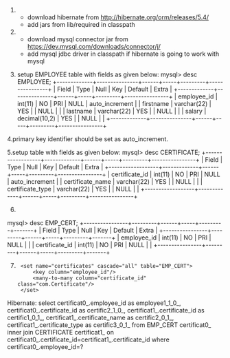1. * download hibernate from http://hibernate.org/orm/releases/5.4/
   * add jars from lib/required in classpath
2. * download mysql connector jar from https://dev.mysql.com/downloads/connector/j/
   * add mysql jdbc driver in classpath if hibernate is going to work with mysql

3.   setup EMPLOYEE table with fields as given below:
mysql> desc EMPLOYEE;
+-------------+---------------+------+-----+---------+----------------+
| Field       | Type          | Null | Key | Default | Extra          |
+-------------+---------------+------+-----+---------+----------------+
| employee_id | int(11)       | NO   | PRI | NULL    | auto_increment |
| firstname   | varchar(22)   | YES  |     | NULL    |                |
| lastname    | varchar(22)   | YES  |     | NULL    |                |
| salary      | decimal(10,2) | YES  |     | NULL    |                |
+-------------+---------------+------+-----+---------+----------------+

4.primary key identifier should be set as auto_increment.

5.setup  table with fields as given below:
mysql> desc CERTIFICATE;
+------------------+-------------+------+-----+---------+----------------+
| Field            | Type        | Null | Key | Default | Extra          |
+------------------+-------------+------+-----+---------+----------------+
| certificate_id   | int(11)     | NO   | PRI | NULL    | auto_increment |
| certificate_name | varchar(22) | YES  |     | NULL    |                |
| certificate_type | varchar(22) | YES  |     | NULL    |                |
+------------------+-------------+------+-----+---------+----------------+

6.
mysql> desc EMP_CERT;
+----------------+---------+------+-----+---------+-------+
| Field          | Type    | Null | Key | Default | Extra |
+----------------+---------+------+-----+---------+-------+
| employee_id    | int(11) | NO   | PRI | NULL    |       |
| certificate_id | int(11) | NO   | PRI | NULL    |       |
+----------------+---------+------+-----+---------+-------+


7.
        <set name="certificates" cascade="all" table="EMP_CERT">
            <key column="employee_id"/>
            <many-to-many column="certificate_id" class="com.Certificate"/>
        </set>

Hibernate: select certificat0_.employee_id as employee1_1_0_, certificat0_.certificate_id as certific2_1_0_,
 certificat1_.certificate_id as certific1_0_1_, certificat1_.certificate_name as certific2_0_1_, certificat1_.certificate_type as certific3_0_1_ 
 from EMP_CERT certificat0_ inner join CERTIFICATE certificat1_ on certificat0_.certificate_id=certificat1_.certificate_id where certificat0_.employee_id=?



